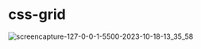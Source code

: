 # css-grid


![screencapture-127-0-0-1-5500-2023-10-18-13_35_58](https://github.com/devemit/css-grid/assets/107273888/34a33d88-bc33-4561-a87d-943ee0d27c59)
